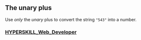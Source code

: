 ## The unary plus

Use *only* the *unary* plus to convert the string `"543"` into a number.

### [HYPERSKILL_Web_Developer](https://github.com/kakanew/HYPERSKILL_Web_Developer)

